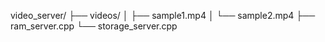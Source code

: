 video_server/
├── videos/
│   ├── sample1.mp4
│   └── sample2.mp4
├── ram_server.cpp
└── storage_server.cpp

